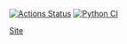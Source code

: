 [![Actions Status](https://github.com/serVmik/python-project-52/workflows/hexlet-check/badge.svg)](https://github.com/serVmik/python-project-52/actions)
[![Python CI](https://github.com/serVmik/python-project-52/actions/workflows/pici.yml/badge.svg)](https://github.com/serVmik/python-project-52/actions/workflows/pici.yml)


[Site](https://task-manager-cecs.onrender.com/)
